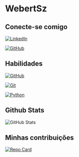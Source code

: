 # WebertSz

## Conecte-se comigo
[![LinkedIn](https://img.shields.io/badge/LinkedIn-000?style=for-the-badge&logo=linkedin&logoColor=0E76A8)](https://www.linkedin.com/in/webert-souza-474060213/) 

[![GitHub](https://img.shields.io/badge/GitHub-000?style=for-the-badge&logo=github&logoColor=white)](https://github.com/WebertSz)

## Habilidades
[![GitHub](https://img.shields.io/badge/GitHub-000?style=for-the-badge&logo=github&logoColor=white)](https://docs.github.com/)

[![Git](https://img.shields.io/badge/Git-000?style=for-the-badge&logo=git&logocolor=fff)](https://git-scm.com/doc)

[![Python](https://img.shields.io/badge/Python-000?style=for-the-badge&logo=python)](https://www.python.org/doc/)

## Github Stats
![GitHub Stats](https://github-readme-stats.vercel.app/api?username=WebertSz&theme=transparent&bg_color=000&border_color=30A3DC&show_icons=true&icon_color=30A3DC&title_color=E94D5F&text_color=FFF)

## Minhas contribuições
[![Repo Card](https://github-readme-stats.vercel.app/api/pin/?username=WebertSz&repo=dio-lab-open-source&bg_color=000&border_color=30A3DC&show_icons=true&icon_color=30A3DC&title_color=E94D5F&text_color=FFF)](https://github.com/SEUUSERNAME/SEUREPOSITORIO)
